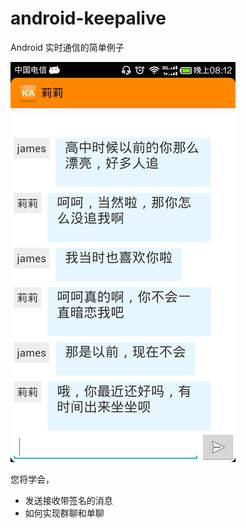 # android-keepalive
Android 实时通信的简单例子


![img](https://raw.githubusercontent.com/lzwjava/plan/master/chat360.png)

您将学会，
* 发送接收带签名的消息
* 如何实现群聊和单聊
